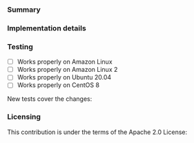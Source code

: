 <!--
Please make sure you've read and understood our contributing guidelines;
https://github.com/awslabs/ecs-logs-collector/blob/master/CONTRIBUTING.md

Please provide the following information:
-->

### Summary
<!-- What does this pull request do? -->

### Implementation details
<!-- How are the changes implemented? -->

### Testing
<!-- How was this tested? -->
- [ ] Works properly on Amazon Linux
- [ ] Works properly on Amazon Linux 2
- [ ] Works properly on Ubuntu 20.04
- [ ] Works properly on CentOS 8

New tests cover the changes: <!-- yes|no -->

### Licensing
<!--
Please confirm that this contribution is under the terms of the Apache 2.0
License.
-->
This contribution is under the terms of the Apache 2.0 License: <!-- yes -->
